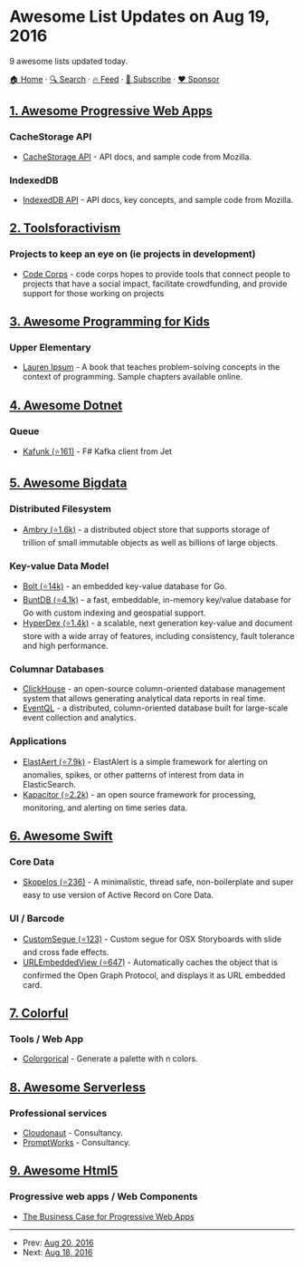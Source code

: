 # Awesome List Updates on Aug 19, 2016

9 awesome lists updated today.

[🏠 Home](/README.md) · [🔍 Search](https://www.trackawesomelist.com/search/) · [🔥 Feed](https://www.trackawesomelist.com/rss.xml) · [📮 Subscribe](https://trackawesomelist.us17.list-manage.com/subscribe?u=d2f0117aa829c83a63ec63c2f&id=36a103854c) · [❤️  Sponsor](https://github.com/sponsors/theowenyoung)



## [1. Awesome Progressive Web Apps](/content/TalAter/awesome-progressive-web-apps/README.md)

### CacheStorage API

*   [CacheStorage API](https://developer.mozilla.org/en-US/docs/Web/API/Cache) - API docs, and sample code from Mozilla.

### IndexedDB

*   [IndexedDB API](https://developer.mozilla.org/en/docs/Web/API/IndexedDB_API) - API docs, key concepts, and sample code from Mozilla.

## [2. Toolsforactivism](/content/drewrwilson/toolsforactivism/README.md)

### Projects to keep an eye on (ie projects in development)

*   [Code Corps](https://github.com/code-corps) - code corps hopes to provide tools that connect people to projects that have a social impact, facilitate crowdfunding, and provide support for those working on projects

## [3. Awesome Programming for Kids](/content/HollyAdele/awesome-programming-for-kids/README.md)

### Upper Elementary

*   [Lauren Ipsum](http://laurenipsum.org/) - A book that teaches problem-solving concepts in the context of programming.  Sample chapters available online.

## [4. Awesome Dotnet](/content/quozd/awesome-dotnet/README.md)

### Queue

*   [Kafunk (⭐161)](https://github.com/jet/kafunk) - F# Kafka client from Jet

## [5. Awesome Bigdata](/content/newTendermint/awesome-bigdata/README.md)

### Distributed Filesystem

*   [Ambry (⭐1.6k)](https://github.com/linkedin/ambry) - a distributed object store that supports storage of trillion of small immutable objects as well as billions of large objects.

### Key-value Data Model

*   [Bolt (⭐14k)](https://github.com/boltdb/bolt) - an embedded key-value database for Go.
*   [BuntDB (⭐4.1k)](https://github.com/tidwall/buntdb) - a fast, embeddable, in-memory key/value database for Go with custom indexing and geospatial support.
*   [HyperDex (⭐1.4k)](https://github.com/rescrv/HyperDex) - a scalable, next generation key-value and document store with a wide array of features, including consistency, fault tolerance and high performance.

### Columnar Databases

*   [ClickHouse](https://clickhouse.yandex/) - an open-source column-oriented database management system that allows generating analytical data reports in real time.
*   [EventQL](http://eventql.io/) - a distributed, column-oriented database built for large-scale event collection and analytics.

### Applications

*   [ElastAert (⭐7.9k)](https://github.com/Yelp/elastalert) - ElastAlert is a simple framework for alerting on anomalies, spikes, or other patterns of interest from data in ElasticSearch.
*   [Kapacitor (⭐2.2k)](https://github.com/influxdata/kapacitor) - an open source framework for processing, monitoring, and alerting on time series data.

## [6. Awesome Swift](/content/matteocrippa/awesome-swift/README.md)

### Core Data

*   [Skopelos (⭐236)](https://github.com/albertodebortoli/Skopelos) - A minimalistic, thread safe, non-boilerplate and super easy to use version of Active Record on Core Data.

### UI / Barcode

*   [CustomSegue (⭐123)](https://github.com/phimage/CustomSegue) - Custom segue for OSX Storyboards with slide and cross fade effects.
*   [URLEmbeddedView (⭐647)](https://github.com/marty-suzuki/URLEmbeddedView) - Automatically caches the object that is confirmed the Open Graph Protocol, and displays it as URL embedded card.

## [7. Colorful](/content/Siddharth11/Colorful/README.md)

### Tools / Web App

*   [Colorgorical](http://vrl.cs.brown.edu/color) - Generate a palette with n colors.

## [8. Awesome Serverless](/content/pmuens/awesome-serverless/README.md)

### Professional services

*   [Cloudonaut](https://cloudonaut.io/serverless-consulting/) - Consultancy.
*   [PromptWorks](https://www.promptworks.com/serverless/) - Consultancy.

## [9. Awesome Html5](/content/diegocard/awesome-html5/README.md)

### Progressive web apps / Web Components

*   [The Business Case for Progressive Web Apps](https://cloudfour.com/thinks/the-business-case-for-progressive-web-apps/)

---

- Prev: [Aug 20, 2016](/content/2016/08/20/README.md)
- Next: [Aug 18, 2016](/content/2016/08/18/README.md)